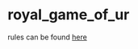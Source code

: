 # royal_game_of_ur

rules can be found [here](https://en.wikipedia.org/wiki/Royal_Game_of_Ur#Basic_rules)
